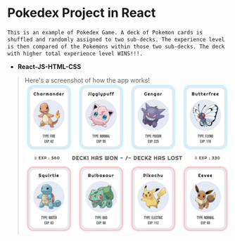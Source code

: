 # Pokedex Project in React

    This is an example of Pokedex Game. A deck of Pokemon cards is shuffled and randomly assigned to two sub-decks. The experience level is then compared of the Pokemons within those two sub-decks. The deck with higher total experience level WINS!!!.

* **React-JS-HTML-CSS**

> Here's a screenshot of how the app works!
![Interface](https://github.com/VinayakRB/Pokedex/blob/master/pokedex/public/chrome-capture.jpg?raw=true)